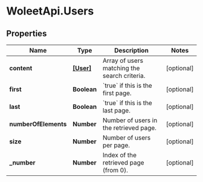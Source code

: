 # WoleetApi.Users

## Properties
Name | Type | Description | Notes
------------ | ------------- | ------------- | -------------
**content** | [**[User]**](User.md) | Array of users matching the search criteria. | [optional] 
**first** | **Boolean** | &#x60;true&#x60; if this is the first page.  | [optional] 
**last** | **Boolean** | &#x60;true&#x60; if this is the last page.  | [optional] 
**numberOfElements** | **Number** | Number of users in the retrieved page. | [optional] 
**size** | **Number** | Number of users per page. | [optional] 
**_number** | **Number** | Index of the retrieved page (from 0). | [optional] 


